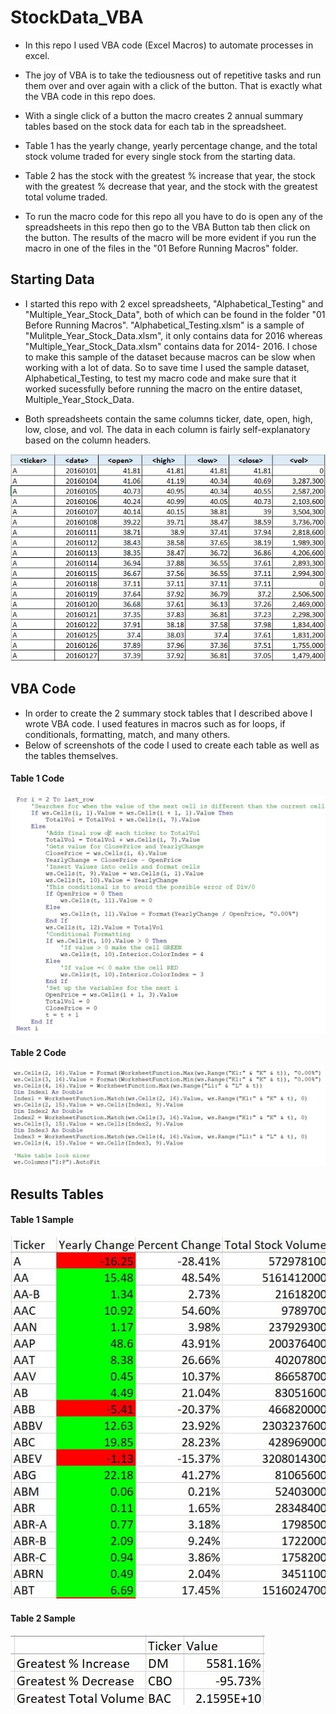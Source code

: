 # StockData_VBA
* In this repo I used VBA code (Excel Macros) to automate processes in excel. 
* The joy of VBA is to take the tediousness out of repetitive tasks and run them over and over again with a click of the button. That is exactly what the VBA code in this repo does. 
* With a single click of a button the macro creates 2 annual summary tables based on the stock data for each tab in the spreadsheet.
* Table 1 has the yearly change, yearly percentage change, and the total stock volume traded for every single stock from the starting data. 
* Table 2 has the stock with the greatest % increase that year, the stock with the greatest % decrease that year, and the stock with the greatest total volume traded.

* To run the macro code for this repo all you have to do is open any of the spreadsheets in this repo then go to the VBA Button tab then click on the button. The results of the macro will be more evident if you run the macro in one of the files in the "01 Before Running Macros" folder. 

## Starting Data 
* I started this repo with 2 excel spreadsheets, "Alphabetical_Testing" and "Multiple_Year_Stock_Data", both of which can be found in the folder "01 Before Running Macros". "Alphabetical_Testing.xlsm" is a sample of "Mulitple_Year_Stock_Data.xlsm", it only contains data for 2016 whereas "Multiple_Year_Stock_Data.xlsm" contains data for 2014- 2016. I chose to make this sample of the dataset because macros can be slow when working with a lot of data. So to save time I used the sample dataset, Alphabetical_Testing, to test my macro code and make sure that it worked sucessfully before running the macro on the entire dataset, Multiple_Year_Stock_Data.

*  Both spreadsheets contain the same columns ticker, date, open, high, low, close, and vol. The data in each column is fairly self-explanatory based on the column headers.

![](04_README_Images/Sample_Starting_Data.JPG)

## VBA Code 
* In order to create the 2 summary stock tables that I described above I wrote VBA code. I used features in macros such as for loops, if conditionals, formatting, match, and many others. 
* Below of screenshots of the code I used to create each table as well as the tables themselves. 

#### Table 1 Code
![](04_README_Images/Table1_VBA_Code.JPG)

#### Table 2 Code
![](04_README_Images/Table2_VBA_Code.JPG)

## Results Tables 

#### Table 1 Sample
![](04_README_Images/Table1_Image.jpg)

#### Table 2 Sample
![](04_README_Images/Table2_Image.jpg)




